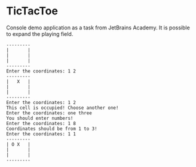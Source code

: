# TicTacToe

Console demo application as a task from JetBrains Academy. It is possible to expand the playing field.

```
---------
|       |
|       |
|       |
---------
Enter the coordinates: 1 2
---------
|   X   |
|       |
|       |
---------
Enter the coordinates: 1 2
This cell is occupied! Choose another one!
Enter the coordinates: one three
You should enter numbers!
Enter the coordinates: 1 8
Coordinates should be from 1 to 3!
Enter the coordinates: 1 1
---------
| O X   |
|       |
|       |
---------
```
